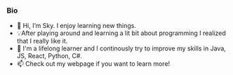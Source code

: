 ### Bio
- 👋 Hi, I’m Sky. I enjoy learning new things.
- 💡After playing around and learning a lit bit about programming I realized that I really like it.
- 🌱 I'm a lifelong learner and I continously try to improve my skills in Java, JS, React, Python, C#.  
- 📫 Check out my webpage if you want to learn more!
